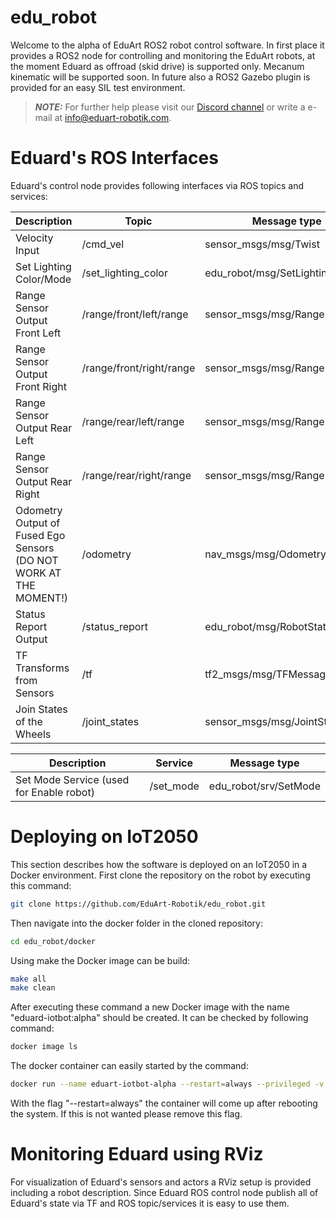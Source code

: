 # edu_robot

Welcome to the alpha of EduArt ROS2 robot control software. In first place it provides a ROS2 node for controlling and monitoring the EduArt robots, at the moment Eduard as offroad (skid drive) is supported only. Mecanum kinematic will be supported soon. In future also a ROS2 Gazebo plugin is provided for an easy SIL test environment.

> **_NOTE:_** For further help please visit our [Discord channel](https://discord.gg/tXnjH2cF) or write a e-mail at info@eduart-robotik.com.


# Eduard's ROS Interfaces

Eduard's control node provides following interfaces via ROS topics and services:

| Description                     | Topic                    | Message type                         |
|---------------------------------|--------------------------|--------------------------------------|
| Velocity Input                  | /cmd_vel                 | sensor_msgs/msg/Twist                |
| Set Lighting Color/Mode         | /set_lighting_color      | edu_robot/msg/SetLightingColor       |
| Range Sensor Output Front Left  | /range/front/left/range  | sensor_msgs/msg/Range                |
| Range Sensor Output Front Right | /range/front/right/range | sensor_msgs/msg/Range                |
| Range Sensor Output Rear Left   | /range/rear/left/range   | sensor_msgs/msg/Range                |
| Range Sensor Output Rear Right  | /range/rear/right/range  | sensor_msgs/msg/Range                |
| Odometry Output of Fused Ego Sensors (DO NOT WORK AT THE MOMENT!) | /odometry | nav_msgs/msg/Odometry |
| Status Report Output            | /status_report           | edu_robot/msg/RobotStatusReport      |
| TF Transforms from Sensors      | /tf                      | tf2_msgs/msg/TFMessage               |
| Join States of the Wheels       | /joint_states            | sensor_msgs/msg/JointState           |


| Description                     | Service                  | Message type                         |
|---------------------------------|--------------------------|--------------------------------------|
| Set Mode Service (used for Enable robot) | /set_mode       | edu_robot/srv/SetMode                |

# Deploying on IoT2050

This section describes how the software is deployed on an IoT2050 in a Docker environment. First clone the repository on the robot by executing this command:

```bash
git clone https://github.com/EduArt-Robotik/edu_robot.git
```

Then navigate into the docker folder in the cloned repository:

```bash
cd edu_robot/docker
```

Using make the Docker image can be build:

```bash
make all
make clean
```

After executing these command a new Docker image with the name "eduard-iotbot:alpha" should be created. It can be checked by following command:

```bash
docker image ls
```

The docker container can easily started by the command:

```bash
docker run --name eduart-iotbot-alpha --restart=always --privileged -v /dev:/dev --network host --group-add dialout eduard-iotbot:alpha
```

With the flag "--restart=always" the container will come up after rebooting the system. If this is not wanted please remove this flag.

# Monitoring Eduard using RViz

For visualization of Eduard's sensors and actors a RViz setup is provided including a robot description. Since Eduard ROS control node publish all of Eduard's state via TF and ROS topic/services it is easy to use them.

